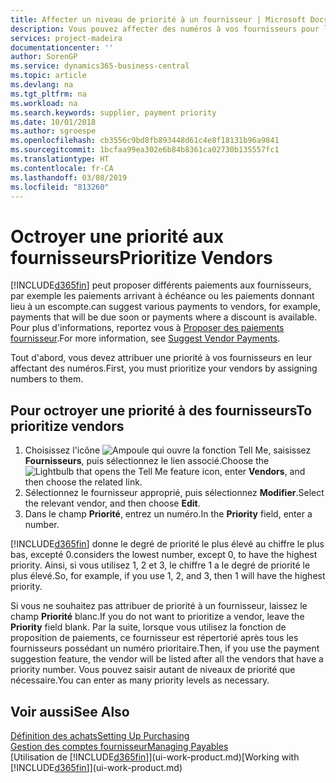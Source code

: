```yaml
---
title: Affecter un niveau de priorité à un fournisseur | Microsoft Docs
description: Vous pouvez affecter des numéros à vos fournisseurs pour les classer par ordre de priorité et faciliter des propositions de paiement dans Business Central.
services: project-madeira
documentationcenter: ''
author: SorenGP
ms.service: dynamics365-business-central
ms.topic: article
ms.devlang: na
ms.tgt_pltfrm: na
ms.workload: na
ms.search.keywords: supplier, payment priority
ms.date: 10/01/2018
ms.author: sgroespe
ms.openlocfilehash: cb3556c9bd8fb893448d61c4e8f18131b96a9841
ms.sourcegitcommit: 1bcfaa99ea302e6b84b8361ca02730b135557fc1
ms.translationtype: HT
ms.contentlocale: fr-CA
ms.lasthandoff: 03/08/2019
ms.locfileid: "813260"
---
```

# <a name="prioritize-vendors"></a><span data-ttu-id="f5e64-103">Octroyer une priorité aux fournisseurs</span><span class="sxs-lookup"><span data-stu-id="f5e64-103">Prioritize Vendors</span></span>
[!INCLUDE[d365fin](includes/d365fin_md.md)] <span data-ttu-id="f5e64-104">peut proposer différents paiements aux fournisseurs, par exemple les paiements arrivant à échéance ou les paiements donnant lieu à un escompte.</span><span class="sxs-lookup"><span data-stu-id="f5e64-104">can suggest various payments to vendors, for example, payments that will be due soon or payments where a discount is available.</span></span> <span data-ttu-id="f5e64-105">Pour plus d'informations, reportez vous à [Proposer des paiements fournisseur](payables-how-suggest-vendor-payments.md).</span><span class="sxs-lookup"><span data-stu-id="f5e64-105">For more information, see [Suggest Vendor Payments](payables-how-suggest-vendor-payments.md).</span></span>

<span data-ttu-id="f5e64-106">Tout d'abord, vous devez attribuer une priorité à vos fournisseurs en leur affectant des numéros.</span><span class="sxs-lookup"><span data-stu-id="f5e64-106">First, you must prioritize your vendors by assigning numbers to them.</span></span>

## <a name="to-prioritize-vendors"></a><span data-ttu-id="f5e64-107">Pour octroyer une priorité à des fournisseurs</span><span class="sxs-lookup"><span data-stu-id="f5e64-107">To prioritize vendors</span></span>
1. <span data-ttu-id="f5e64-108">Choisissez l'icône ![Ampoule qui ouvre la fonction Tell Me](media/ui-search/search_small.png "Dites-moi ce que vous voulez faire"), saisissez **Fournisseurs**, puis sélectionnez le lien associé.</span><span class="sxs-lookup"><span data-stu-id="f5e64-108">Choose the ![Lightbulb that opens the Tell Me feature](media/ui-search/search_small.png "Tell me what you want to do") icon, enter **Vendors**, and then choose the related link.</span></span>
2. <span data-ttu-id="f5e64-109">Sélectionnez le fournisseur approprié, puis sélectionnez **Modifier**.</span><span class="sxs-lookup"><span data-stu-id="f5e64-109">Select the relevant vendor, and then choose **Edit**.</span></span>
3. <span data-ttu-id="f5e64-110">Dans le champ **Priorité**, entrez un numéro.</span><span class="sxs-lookup"><span data-stu-id="f5e64-110">In the **Priority** field, enter a number.</span></span>

[!INCLUDE[d365fin](includes/d365fin_md.md)] <span data-ttu-id="f5e64-111">donne le degré de priorité le plus élevé au chiffre le plus bas, excepté 0.</span><span class="sxs-lookup"><span data-stu-id="f5e64-111">considers the lowest number, except 0, to have the highest priority.</span></span> <span data-ttu-id="f5e64-112">Ainsi, si vous utilisez 1, 2 et 3, le chiffre 1 a le degré de priorité le plus élevé.</span><span class="sxs-lookup"><span data-stu-id="f5e64-112">So, for example, if you use 1, 2, and 3, then 1 will have the highest priority.</span></span>

<span data-ttu-id="f5e64-113">Si vous ne souhaitez pas attribuer de priorité à un fournisseur, laissez le champ **Priorité** blanc.</span><span class="sxs-lookup"><span data-stu-id="f5e64-113">If you do not want to prioritize a vendor, leave the **Priority** field blank.</span></span> <span data-ttu-id="f5e64-114">Par la suite, lorsque vous utilisez la fonction de proposition de paiements, ce fournisseur est répertorié après tous les fournisseurs possédant un numéro prioritaire.</span><span class="sxs-lookup"><span data-stu-id="f5e64-114">Then, if you use the payment suggestion feature, the vendor will be listed after all the vendors that have a priority number.</span></span> <span data-ttu-id="f5e64-115">Vous pouvez saisir autant de niveaux de priorité que nécessaire.</span><span class="sxs-lookup"><span data-stu-id="f5e64-115">You can enter as many priority levels as necessary.</span></span>

## <a name="see-also"></a><span data-ttu-id="f5e64-116">Voir aussi</span><span class="sxs-lookup"><span data-stu-id="f5e64-116">See Also</span></span>
[<span data-ttu-id="f5e64-117">Définition des achats</span><span class="sxs-lookup"><span data-stu-id="f5e64-117">Setting Up Purchasing</span></span>](purchasing-setup-purchasing.md)  
[<span data-ttu-id="f5e64-118">Gestion des comptes fournisseur</span><span class="sxs-lookup"><span data-stu-id="f5e64-118">Managing Payables</span></span>](payables-manage-payables.md)  
<span data-ttu-id="f5e64-119">[Utilisation de [!INCLUDE[d365fin](includes/d365fin_md.md)]](ui-work-product.md)</span><span class="sxs-lookup"><span data-stu-id="f5e64-119">[Working with [!INCLUDE[d365fin](includes/d365fin_md.md)]](ui-work-product.md)</span></span>
